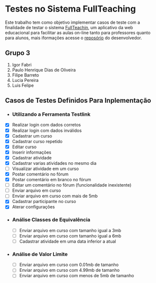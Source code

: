 # Testes no Sistema FullTeaching

Este trabalho tem como objetivo implementar casos de teste com a finalidade de testar o sistema [FullTeachin](https://atlantis.isti.cnr.it:5000/), um aplicativo da web educacional para facilitar as aulas on-line tanto para professores quanto para alunos, mais iformações acesse o [reposório](https://github.com/pabloFuente/full-teaching) do desenvolvedor.

## Grupo 3
1. Igor Fabri
2. Paulo Henrique Dias de Oliveira
3. Filipe Barreto
4. Lucia Pereira
5. Luis Felipe

## Casos de Testes Definidos Para Inplementação

 - ### Utilizando a Ferramenta Testlink
  - [x] Realizar login com dados corretos
  - [x] Realizar login com dados inválidos
  - [x] Cadastrar um curso
  - [x] Cadastrar curso repetido
  - [x] Editar curso
  - [x] Inserir informações
  - [x] Cadastrar atividade
  - [x] Cadastrar varias atividades no mesmo dia
  - [ ] Visualizar atividade em um curso
  - [x] Postar comentário no fórum
  - [x] Postar comentário em branco no fórum
  - [ ] Editar um comentário no fórum (funcionalidade inexistente)
  - [ ] Enviar arquivo em curso
  - [ ] Enviar arquivo em curso com mais de 5mb
  - [x] Cadastrar participante no curso
  - [x] Aterar configurações

- ### Análise Classes de Equivalência
  - [ ] Enviar arquivo em curso com tamanho igual a 3mb
  - [ ] Enviar arquivo em curso com tamanho igual a 6mb
  - [ ] Cadastrar atividade em uma data inferior a atual

- ### Análise de Valor Limite
  - [ ] Enviar arquivo em curso com 0.01mb de tamanho
  - [ ] Enviar arquivo em curso com 4.99mb de tamanho
  - [ ] Enviar arquivo em curso com menos de 5mb de tamanho
